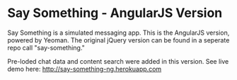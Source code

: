 Say Something - AngularJS Version
=============

Say Something is a simulated messaging app. This is the AngularJS version, powered by Yeoman. The original jQuery version can be found in a seperate repo call "say-something."  

Pre-loded chat data and content search were added in this version. See live demo here: http://say-something-ng.herokuapp.com  
<br>
<br>
